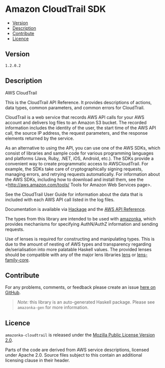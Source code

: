 # Amazon CloudTrail SDK

* [Version](#version)
* [Description](#description)
* [Contribute](#contribute)
* [Licence](#licence)


## Version

`1.2.0.2`


## Description

AWS CloudTrail

This is the CloudTrail API Reference. It provides descriptions of
actions, data types, common parameters, and common errors for
CloudTrail.

CloudTrail is a web service that records AWS API calls for your AWS
account and delivers log files to an Amazon S3 bucket. The recorded
information includes the identity of the user, the start time of the AWS
API call, the source IP address, the request parameters, and the
response elements returned by the service.

As an alternative to using the API, you can use one of the AWS SDKs,
which consist of libraries and sample code for various programming
languages and platforms (Java, Ruby, .NET, iOS, Android, etc.). The SDKs
provide a convenient way to create programmatic access to AWSCloudTrail.
For example, the SDKs take care of cryptographically signing requests,
managing errors, and retrying requests automatically. For information
about the AWS SDKs, including how to download and install them, see the
<http://aws.amazon.com/tools/ Tools for Amazon Web Services page>.

See the CloudTrail User Guide for information about the data that is
included with each AWS API call listed in the log files.

Documentation is available via [Hackage](http://hackage.haskell.org/package/amazonka-cloudtrail)
and the [AWS API Reference](http://docs.aws.amazon.com/awscloudtrail/latest/APIReference/Welcome.html).

The types from this library are intended to be used with [amazonka](http://hackage.haskell.org/package/amazonka),
which provides mechanisms for specifying AuthN/AuthZ information and sending requests.

Use of lenses is required for constructing and manipulating types.
This is due to the amount of nesting of AWS types and transparency regarding
de/serialisation into more palatable Haskell values.
The provided lenses should be compatible with any of the major lens libraries
[lens](http://hackage.haskell.org/package/lens) or [lens-family-core](http://hackage.haskell.org/package/lens-family-core).

## Contribute

For any problems, comments, or feedback please create an issue [here on GitHub](https://github.com/brendanhay/amazonka/issues).

> _Note:_ this library is an auto-generated Haskell package. Please see `amazonka-gen` for more information.


## Licence

`amazonka-cloudtrail` is released under the [Mozilla Public License Version 2.0](http://www.mozilla.org/MPL/).

Parts of the code are derived from AWS service descriptions, licensed under Apache 2.0.
Source files subject to this contain an additional licensing clause in their header.
